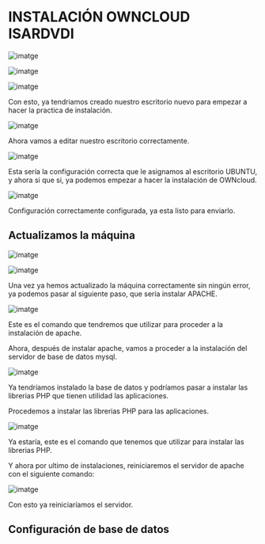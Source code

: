 # INSTALACIÓN OWNCLOUD ISARDVDI

![imatge](https://github.com/user-attachments/assets/c722cb22-5ab8-44a0-9c15-5d3ee549be46)

![imatge](https://github.com/user-attachments/assets/63b6b725-148a-42e6-9be4-54bc7a8ce448)

![imatge](https://github.com/user-attachments/assets/2e5a612a-8b62-4f39-b8c1-5b1c6d0ea765)

Con esto, ya tendriamos creado nuestro escritorio nuevo para empezar a hacer la practica de instalación.

![imatge](https://github.com/user-attachments/assets/886500d2-1467-4cae-b16c-17740e458318)

Ahora vamos a editar nuestro escritorio correctamente.

![imatge](https://github.com/user-attachments/assets/a78c1f23-11be-47cb-9afc-7e55961a492e)

Esta sería la configuración correcta que le asignamos al escritorio UBUNTU, y ahora si que si, ya podemos empezar a hacer la instalación de OWNcloud.

![imatge](https://github.com/user-attachments/assets/e0764638-b25f-4f79-94df-8abb87c609e1)

Configuración correctamente configurada, ya esta listo para enviarlo.

## Actualizamos la máquina

![imatge](https://github.com/user-attachments/assets/470ba6ff-4937-4069-af19-ca6d3d8fbd77)

![imatge](https://github.com/user-attachments/assets/474f333d-a45a-493b-b375-801dd5afce28)

Una vez ya hemos actualizado la máquina correctamente sin ningún error, ya podemos pasar al siguiente paso, que sería instalar APACHE.

![imatge](https://github.com/user-attachments/assets/938b297b-876e-420a-8fdb-206b510513e4)

Este es el comando que tendremos que utilizar para proceder a la instalación de apache.

Ahora, después de instalar apache, vamos a proceder a la instalación del servidor de base de datos mysql.

![imatge](https://github.com/user-attachments/assets/ae2646c1-8127-4f82-b371-201cd84fe000)

Ya tendríamos instalado la base de datos y podríamos pasar a instalar las librerias PHP que tienen utilidad las aplicaciones.

Procedemos a instalar las librerias PHP para las aplicaciones.

![imatge](https://github.com/user-attachments/assets/06d71713-1941-4c7e-be3d-12255d7415e4)

Ya estaría, este es el comando que tenemos que utilizar para instalar las librerias PHP.

Y ahora por ultimo de instalaciones, reiniciaremos el servidor de apache con el siguiente comando:

![imatge](https://github.com/user-attachments/assets/0bb7487e-2505-43ee-a009-e908be9bf6c5)

Con esto ya reiniciaríamos el servidor.

## Configuración de base de datos
